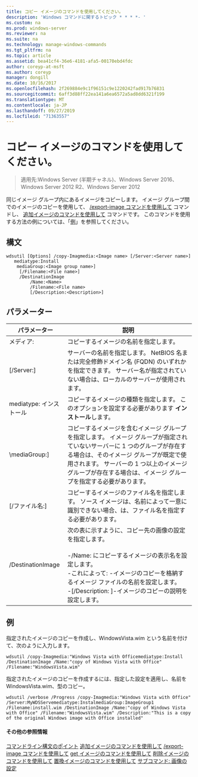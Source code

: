 ```yaml
---
title: コピー イメージのコマンドを使用してください。
description: 'Windows コマンドに関するトピック * * * *- '
ms.custom: na
ms.prod: windows-server
ms.reviewer: na
ms.suite: na
ms.technology: manage-windows-commands
ms.tgt_pltfrm: na
ms.topic: article
ms.assetid: bea41cf4-36e6-4181-afa5-00170ebd4fdc
author: coreyp-at-msft
ms.author: coreyp
manager: dongill
ms.date: 10/16/2017
ms.openlocfilehash: 2f269884e9c1f96151c9e1220242fad917b76831
ms.sourcegitcommit: 6aff3d88ff22ea141a6ea6572a5ad8dd6321f199
ms.translationtype: MT
ms.contentlocale: ja-JP
ms.lasthandoff: 09/27/2019
ms.locfileid: "71363557"
---
```

# <a name="using-the-copy-image-command"></a>コピー イメージのコマンドを使用してください。

>適用先:Windows Server (半期チャネル)、Windows Server 2016、Windows Server 2012 R2、Windows Server 2012

同じイメージ グループ内にあるイメージをコピーします。 イメージ グループ間でのイメージのコピーを使用して、 [/export-image コマンドを使用して](using-the-export-image-command.md) コマンドし、 [追加イメージのコマンドを使用して](using-the-add-image-command.md) コマンドです。
このコマンドを使用する方法の例については、「[例](#BKMK_examples)」を参照してください。
## <a name="syntax"></a>構文
```
wdsutil [Options] /copy-Imagmedia:<Image name> [/Server:<Server name>]
   mediatype:Install
    mediaGroup:<Image group name>]
     [/Filename:<File name>]
     /DestinationImage
         /Name:<Name>
         /Filename:<File name>
         [/Description:<Description>]
```
## <a name="parameters"></a>パラメーター
|パラメーター|説明|
|-------|--------|
メディア: <Image name>|コピーするイメージの名前を指定します。|
|[/Server:<Server name>]|サーバーの名前を指定します。 NetBIOS 名または完全修飾ドメイン名 (FQDN) のいずれかを指定できます。 サーバー名が指定されていない場合は、ローカルのサーバーが使用されます。|
mediatype: インストール|コピーするイメージの種類を指定します。 このオプションを設定する必要があります **インストール**します。|
|\mediaGroup:<Image group name>]|コピーするイメージを含むイメージ グループを指定します。 イメージ グループが指定されていないサーバーに 1 つのグループが存在する場合は、そのイメージ グループが既定で使用されます。 サーバーの 1 つ以上のイメージ グループが存在する場合は、イメージ グループを指定する必要があります。|
|[/ファイル名:<Filename>]|コピーするイメージのファイル名を指定します。 ソース イメージは、名前によって一意に識別できない場合、は、ファイル名を指定する必要があります。|
|/DestinationImage|次の表に示すように、コピー先の画像の設定を指定します。<br /><br />-/Name:<Name> にコピーするイメージの表示名を設定します。<br />-これによって:<Filename> -イメージのコピーを格納するイメージ ファイルの名前を設定します。<br />-[/Description: <Description>]-イメージのコピーの説明を設定します。|
## <a name="BKMK_examples"></a>例
指定されたイメージのコピーを作成し、WindowsVista.wim という名前を付けて、次のように入力します。
```
wdsutil /copy-Imagmedia:"Windows Vista with Officemediatype:Install /DestinationImage /Name:"copy of Windows Vista with Office" /Filename:"WindowsVista.wim"
```
指定されたイメージのコピーを作成するには、指定した設定を適用し、名前を WindowsVista.wim、型のコピー。
```
wdsutil /verbose /Progress /copy-Imagmedia:"Windows Vista with Office" /Server:MyWDSServemediatype:InstalmediaGroup:ImageGroup1 
/Filename:install.wim /DestinationImage /Name:"copy of Windows Vista with Office" /Filename:"WindowsVista.wim" /Description:"This is a copy of the original Windows image with Office installed"
```
#### <a name="additional-references"></a>その他の参照情報
[コマンドライン構文のポイント](command-line-syntax-key.md)
[追加イメージのコマンドを使用して](using-the-add-image-command.md)
[/export-image コマンドを使用して](using-the-export-image-command.md)
[get イメージのコマンドを使用して](using-the-get-image-command.md)
[削除イメージのコマンドを使用して](using-the-remove-image-command.md)
[置換イメージのコマンドを使用して](using-the-replace-image-command.md)
[サブコマンド: 画像の設定](subcommand-set-image.md)
